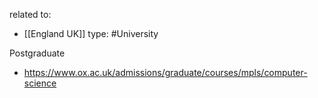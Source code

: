 related to:
- [[England UK]]
type: #University 

Postgraduate
- https://www.ox.ac.uk/admissions/graduate/courses/mpls/computer-science
